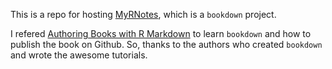 This is a repo for hosting [MyRNotes](https:mrjgao.github.io/myrnotes), which is a `bookdown` project. 

I refered [Authoring Books with R Markdown](https://bookdown.org/yihui/bookdown/markdown-extensions-by-bookdown.html) to learn `bookdown` and how to publish the book on Github. So, thanks to the authors who created `bookdown` and wrote the awesome tutorials.